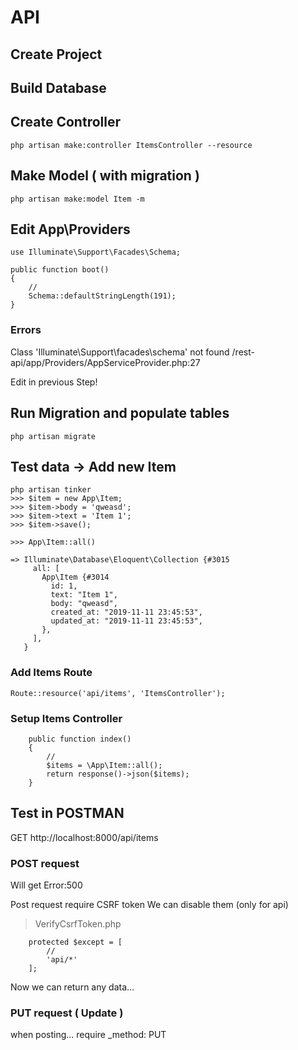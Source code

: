 # API

## Create Project

## Build Database

## Create Controller
```
php artisan make:controller ItemsController --resource
```

## Make Model ( with migration )
```
php artisan make:model Item -m
```

## Edit App\Providers
```
use Illuminate\Support\Facades\Schema;

public function boot()
{
    //
    Schema::defaultStringLength(191);
}
```

### Errors

Class 'Illuminate\Support\facades\schema' not found
/rest-api/app/Providers/AppServiceProvider.php:27

Edit in previous Step!


## Run Migration and populate tables 

```
php artisan migrate
```

## Test data -> Add new Item
```
php artisan tinker
>>> $item = new App\Item;
>>> $item->body = 'qweasd';
>>> $item->text = 'Item 1';
>>> $item->save();

>>> App\Item::all()

=> Illuminate\Database\Eloquent\Collection {#3015
     all: [
       App\Item {#3014
         id: 1,
         text: "Item 1",
         body: "qweasd",
         created_at: "2019-11-11 23:45:53",
         updated_at: "2019-11-11 23:45:53",
       },
     ],
   }
```

### Add Items Route
```
Route::resource('api/items', 'ItemsController');
```

### Setup Items Controller
```
    public function index()
    {
        //
        $items = \App\Item::all();
        return response()->json($items);
    }
```


## Test in POSTMAN
GET http://localhost:8000/api/items

### POST request

Will get Error:500

Post request require CSRF token
We can disable them (only for api)
> VerifyCsrfToken.php
```
    protected $except = [
        //
        'api/*'
    ];
```

Now we can return any data...


### PUT request ( Update )
when posting...
require _method: PUT